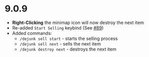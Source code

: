 # 9.0.9

- **Right-Clicking** the minimap icon will now destroy the next item
- Re-added `Start Selling` keybind (See [#89](https://github.com/moody/Dejunk/issues/89))
- Added commands:
  - `/dejunk sell start` - starts the selling process
  - `/dejunk sell next` - sells the next item
  - `/dejunk destroy next` - destroys the next item
